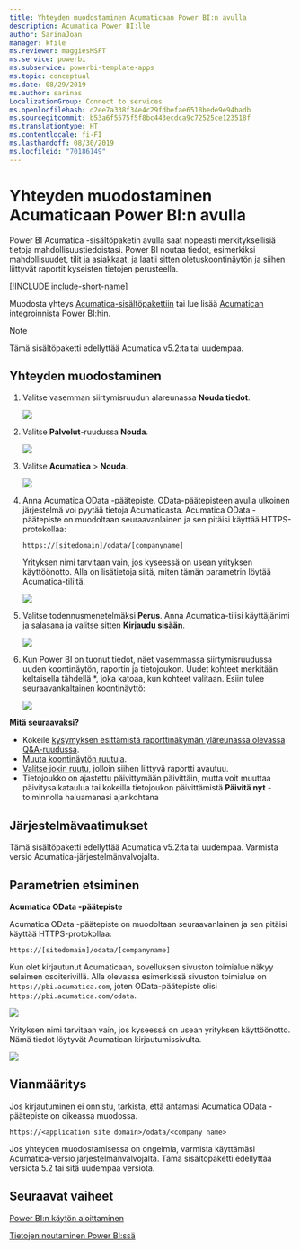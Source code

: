 ```yaml
---
title: Yhteyden muodostaminen Acumaticaan Power BI:n avulla
description: Acumatica Power BI:lle
author: SarinaJoan
manager: kfile
ms.reviewer: maggiesMSFT
ms.service: powerbi
ms.subservice: powerbi-template-apps
ms.topic: conceptual
ms.date: 08/29/2019
ms.author: sarinas
LocalizationGroup: Connect to services
ms.openlocfilehash: d2ee7a338f34e4c29fdbefae6518bede9e94badb
ms.sourcegitcommit: b53a6f5575f5f8bc443ecdca9c72525ce123518f
ms.translationtype: HT
ms.contentlocale: fi-FI
ms.lasthandoff: 08/30/2019
ms.locfileid: "70186149"
---
```

# <a name="connect-to-acumatica-with-power-bi"></a>Yhteyden muodostaminen Acumaticaan Power BI:n avulla
Power BI Acumatica -sisältöpaketin avulla saat nopeasti merkityksellisiä tietoja mahdollisuustiedoistasi. Power BI noutaa tiedot, esimerkiksi mahdollisuudet, tilit ja asiakkaat, ja laatii sitten oletuskoontinäytön ja siihen liittyvät raportit kyseisten tietojen perusteella.

[!INCLUDE [include-short-name](./includes/service-deprecate-content-packs.md)]

Muodosta yhteys [Acumatica-sisältöpakettiin](https://app.powerbi.com/getdata/services/acumatica) tai lue lisää [Acumatican integroinnista](https://powerbi.microsoft.com/integrations/acumatica) Power BI:hin.

>[!NOTE]
>Tämä sisältöpaketti edellyttää Acumatica v5.2:ta tai uudempaa.

## <a name="how-to-connect"></a>Yhteyden muodostaminen
1. Valitse vasemman siirtymisruudun alareunassa **Nouda tiedot**.
   
   ![](media/service-connect-to-acumatica/getdata3.png)
2. Valitse **Palvelut**-ruudussa **Nouda**.
   
   ![](media/service-connect-to-acumatica/getdata2.png)
3. Valitse **Acumatica** \> **Nouda**.
   
   ![](media/service-connect-to-acumatica/acumatica.png)
4. Anna Acumatica OData -päätepiste. OData-päätepisteen avulla ulkoinen järjestelmä voi pyytää tietoja Acumaticasta. Acumatica OData -päätepiste on muodoltaan seuraavanlainen ja sen pitäisi käyttää HTTPS-protokollaa:
   
     `https://[sitedomain]/odata/[companyname]`
   
   Yrityksen nimi tarvitaan vain, jos kyseessä on usean yrityksen käyttöönotto. Alla on lisätietoja siitä, miten tämän parametrin löytää Acumatica-tililtä.
   
   ![](media/service-connect-to-acumatica/parameters.png)
5. Valitse todennusmenetelmäksi **Perus**. Anna Acumatica-tilisi käyttäjänimi ja salasana ja valitse sitten **Kirjaudu sisään**.
   
    ![](media/service-connect-to-acumatica/creds2.png)
6. Kun Power BI on tuonut tiedot, näet vasemmassa siirtymisruudussa uuden koontinäytön, raportin ja tietojoukon. Uudet kohteet merkitään keltaisella tähdellä \*, joka katoaa, kun kohteet valitaan. Esiin tulee seuraavankaltainen koontinäyttö:
   
    ![](media/service-connect-to-acumatica/dashboard.png)

**Mitä seuraavaksi?**

* Kokeile [kysymyksen esittämistä raporttinäkymän yläreunassa olevassa Q&A-ruudussa](consumer/end-user-q-and-a.md).
* [Muuta koontinäytön ruutuja](service-dashboard-edit-tile.md).
* [Valitse jokin ruutu](consumer/end-user-tiles.md), jolloin siihen liittyvä raportti avautuu.
* Tietojoukko on ajastettu päivittymään päivittäin, mutta voit muuttaa päivitysaikataulua tai kokeilla tietojoukon päivittämistä **Päivitä nyt** -toiminnolla haluamanasi ajankohtana

## <a name="system-requirements"></a>Järjestelmävaatimukset
Tämä sisältöpaketti edellyttää Acumatica v5.2:ta tai uudempaa. Varmista versio Acumatica-järjestelmänvalvojalta.

## <a name="finding-parameters"></a>Parametrien etsiminen
**Acumatica OData -päätepiste**

Acumatica OData -päätepiste on muodoltaan seuraavanlainen ja sen pitäisi käyttää HTTPS-protokollaa:

    https://[sitedomain]/odata/[companyname]

Kun olet kirjautunut Acumaticaan, sovelluksen sivuston toimialue näkyy selaimen osoiterivillä. Alla olevassa esimerkissä sivuston toimialue on `https://pbi.acumatica.com`, joten OData-päätepiste olisi `https://pbi.acumatica.com/odata`.

 ![](media/service-connect-to-acumatica/url.png)

Yrityksen nimi tarvitaan vain, jos kyseessä on usean yrityksen käyttöönotto. Nämä tiedot löytyvät Acumatican kirjautumissivulta.

![](media/service-connect-to-acumatica/signin2.png)

## <a name="troubleshooting"></a>Vianmääritys
Jos kirjautuminen ei onnistu, tarkista, että antamasi Acumatica OData -päätepiste on oikeassa muodossa.

    https://<application site domain>/odata/<company name>

Jos yhteyden muodostamisessa on ongelmia, varmista käyttämäsi Acumatica-versio järjestelmänvalvojalta. Tämä sisältöpaketti edellyttää versiota 5.2 tai sitä uudempaa versiota.

## <a name="next-steps"></a>Seuraavat vaiheet
[Power BI:n käytön aloittaminen](service-get-started.md)

[Tietojen noutaminen Power BI:ssä](service-get-data.md)

